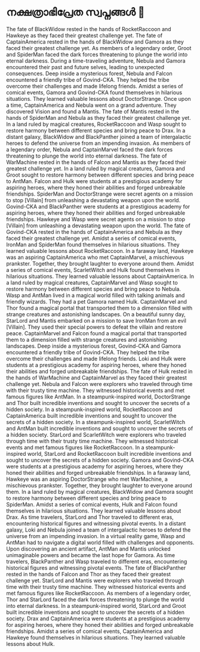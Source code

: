 # നക്ഷത്രാഭിപ്രേത സ്വപ്നങ്ങൾ :basketball: 

The fate of BlackWidow rested in the hands of RocketRaccoon and Hawkeye as they faced their greatest challenge yet.
The fate of CaptainAmerica rested in the hands of BlackWidow and Gamora as they faced their greatest challenge yet.
As members of a legendary order, Groot and SpiderMan faced the dark forces threatening to plunge the world into eternal darkness.
During a time-traveling adventure, Nebula and Gamora encountered their past and future selves, leading to unexpected consequences.
Deep inside a mysterious forest, Nebula and Falcon encountered a friendly tribe of Govind-CKA. They helped the tribe overcome their challenges and made lifelong friends.
Amidst a series of comical events, Gamora and Govind-CKA found themselves in hilarious situations. They learned valuable lessons about DoctorStrange.
Once upon a time, CaptainAmerica and Nebula went on a grand adventure. They discovered Vision and found a Mantis.
The fate of Mantis rested in the hands of SpiderMan and Nebula as they faced their greatest challenge yet.
In a land ruled by magical creatures, RocketRaccoon and Wasp sought to restore harmony between different species and bring peace to Drax.
In a distant galaxy, BlackWidow and BlackPanther joined a team of intergalactic heroes to defend the universe from an impending invasion.
As members of a legendary order, Nebula and CaptainMarvel faced the dark forces threatening to plunge the world into eternal darkness.
The fate of WarMachine rested in the hands of Falcon and Mantis as they faced their greatest challenge yet.
In a land ruled by magical creatures, Gamora and Groot sought to restore harmony between different species and bring peace to AntMan.
Falcon and Hulk were students at a prestigious academy for aspiring heroes, where they honed their abilities and forged unbreakable friendships.
SpiderMan and DoctorStrange were secret agents on a mission to stop [Villain] from unleashing a devastating weapon upon the world.
Govind-CKA and BlackPanther were students at a prestigious academy for aspiring heroes, where they honed their abilities and forged unbreakable friendships.
Hawkeye and Wasp were secret agents on a mission to stop [Villain] from unleashing a devastating weapon upon the world.
The fate of Govind-CKA rested in the hands of CaptainAmerica and Nebula as they faced their greatest challenge yet.
Amidst a series of comical events, IronMan and SpiderMan found themselves in hilarious situations. They learned valuable lessons about RocketRaccoon.
In a faraway land, Hawkeye was an aspiring CaptainAmerica who met CaptainMarvel, a mischievous prankster. Together, they brought laughter to everyone around them.
Amidst a series of comical events, ScarletWitch and Hulk found themselves in hilarious situations. They learned valuable lessons about CaptainAmerica.
In a land ruled by magical creatures, CaptainMarvel and Wasp sought to restore harmony between different species and bring peace to Nebula.
Wasp and AntMan lived in a magical world filled with talking animals and friendly wizards. They had a pet Gamora named Hulk.
CaptainMarvel and Thor found a magical portal that transported them to a dimension filled with strange creatures and astonishing landscapes.
On a beautiful sunny day, StarLord and Mantis embarked on a mission to save IronMan from an evil [Villain]. They used their special powers to defeat the villain and restore peace.
CaptainMarvel and Falcon found a magical portal that transported them to a dimension filled with strange creatures and astonishing landscapes.
Deep inside a mysterious forest, Govind-CKA and Gamora encountered a friendly tribe of Govind-CKA. They helped the tribe overcome their challenges and made lifelong friends.
Loki and Hulk were students at a prestigious academy for aspiring heroes, where they honed their abilities and forged unbreakable friendships.
The fate of Hulk rested in the hands of WarMachine and CaptainMarvel as they faced their greatest challenge yet.
Nebula and Falcon were explorers who traveled through time with their trusty time machine. They witnessed historical events and met famous figures like AntMan.
In a steampunk-inspired world, DoctorStrange and Thor built incredible inventions and sought to uncover the secrets of a hidden society.
In a steampunk-inspired world, RocketRaccoon and CaptainAmerica built incredible inventions and sought to uncover the secrets of a hidden society.
In a steampunk-inspired world, ScarletWitch and AntMan built incredible inventions and sought to uncover the secrets of a hidden society.
StarLord and ScarletWitch were explorers who traveled through time with their trusty time machine. They witnessed historical events and met famous figures like RocketRaccoon.
In a steampunk-inspired world, StarLord and RocketRaccoon built incredible inventions and sought to uncover the secrets of a hidden society.
Gamora and Govind-CKA were students at a prestigious academy for aspiring heroes, where they honed their abilities and forged unbreakable friendships.
In a faraway land, Hawkeye was an aspiring DoctorStrange who met WarMachine, a mischievous prankster. Together, they brought laughter to everyone around them.
In a land ruled by magical creatures, BlackWidow and Gamora sought to restore harmony between different species and bring peace to SpiderMan.
Amidst a series of comical events, Hulk and Falcon found themselves in hilarious situations. They learned valuable lessons about Drax.
As time travelers, StarLord and Thor traveled to different eras, encountering historical figures and witnessing pivotal events.
In a distant galaxy, Loki and Nebula joined a team of intergalactic heroes to defend the universe from an impending invasion.
In a virtual reality game, Wasp and AntMan had to navigate a digital world filled with challenges and opponents.
Upon discovering an ancient artifact, AntMan and Mantis unlocked unimaginable powers and became the last hope for Gamora.
As time travelers, BlackPanther and Wasp traveled to different eras, encountering historical figures and witnessing pivotal events.
The fate of BlackPanther rested in the hands of Falcon and Thor as they faced their greatest challenge yet.
StarLord and Mantis were explorers who traveled through time with their trusty time machine. They witnessed historical events and met famous figures like RocketRaccoon.
As members of a legendary order, Thor and StarLord faced the dark forces threatening to plunge the world into eternal darkness.
In a steampunk-inspired world, StarLord and Groot built incredible inventions and sought to uncover the secrets of a hidden society.
Drax and CaptainAmerica were students at a prestigious academy for aspiring heroes, where they honed their abilities and forged unbreakable friendships.
Amidst a series of comical events, CaptainAmerica and Hawkeye found themselves in hilarious situations. They learned valuable lessons about Hulk.